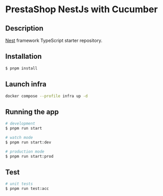 # PrestaShop NestJs with Cucumber


## Description

[Nest](https://github.com/nestjs/nest) framework TypeScript starter repository.

## Installation

```bash
$ pnpm install
```

## Launch infra

```bash
docker compose --profile infra up -d
```

## Running the app

```bash
# development
$ pnpm run start

# watch mode
$ pnpm run start:dev

# production mode
$ pnpm run start:prod
```

## Test

```bash
# unit tests
$ pnpm run test:acc
```
